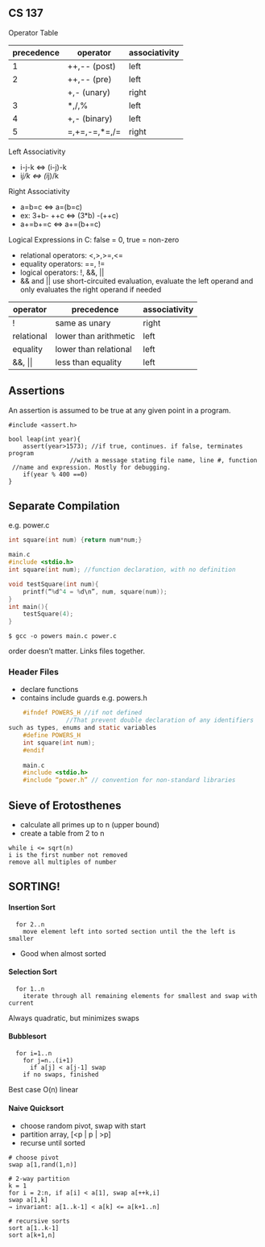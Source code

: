 ## CS 137
Operator Table

precedence  |  operator     |   associativity
---- | ----- | ----
1   |     ++,-- (post)  |  left
2   |     ++,-- (pre)   |     left
    |    +,- (unary)     |   right
3   |     *,/,%         |   left
4   |     +,- (binary)  |   left
5   |     =,+=,-=,*=,/= |   right

Left Associativity
- i-j-k ⇔ (i-j)-k
- i*j/k ⇔ (i*j)/k

Right Associativity
- a=b=c ⇔ a=(b=c)
- ex: 3+b- ++c ⇔ (3*b) -(++c)
- a+=b+=c ⇔ a+=(b+=c)

Logical Expressions
in C: false = 0, true = non-zero
- relational operators: <,>,>=,<=
- equality operators: ==, !=
- logical operators: !, &&, ||
- && and || use short-circuited evaluation, evaluate the left operand and only evaluates the right operand if needed

operator  |  precedence         |   associativity
---- | ----- | ----
!     |   same as unary     |   right
relational |    lower than arithmetic |   left
equality  |  lower than relational   | left
&&, \|\|  |  less than equality  |  left

## Assertions
An assertion is assumed to be true at any given point in a program.
```
#include <assert.h>

bool leap(int year){
    assert(year>1573); //if true, continues. if false, terminates program
                 //with a message stating file name, line #, function 
 //name and expression. Mostly for debugging.
    if(year % 400 ==0)
}
```

## Separate Compilation
e.g.  power.c
```C
int square(int num) {return num*num;}

main.c
#include <stdio.h>
int square(int num); //function declaration, with no definition

void testSquare(int num){
    printf(“%d^4 = %d\n”, num, square(num));
}
int main(){
    testSquare(4);
}
```
`$ gcc -o powers main.c power.c`

order doesn’t matter. Links files together.

### Header Files
- declare functions
- contains include guards 
e.g.  powers.h
```C
    #ifndef POWERS_H //if not defined    
                //That prevent double declaration of any identifiers 
such as types, enums and static variables
    #define POWERS_H
    int square(int num);
    #endif
    
    main.c
    #include <stdio.h>
    #include “power.h” // convention for non-standard libraries
```

## Sieve of Erotosthenes
- calculate all primes up to n (upper bound)
- create a table from 2 to n
```
while i <= sqrt(n)
i is the first number not removed
remove all multiples of number
```

## SORTING!
#### Insertion Sort
```
  for 2..n 
    move element left into sorted section until the the left is smaller
```
- Good when almost sorted

#### Selection Sort
```
  for 1..n
    iterate through all remaining elements for smallest and swap with current
```

Always quadratic, but minimizes swaps    

#### Bubblesort
```
  for i=1..n
    for j=n..(i+1)
      if a[j] < a[j-1] swap
    if no swaps, finished
```
Best case O(n) linear

#### Naive Quicksort
- choose random pivot, swap with start
- partition array, [<p | p | >p]
- recurse until sorted
```
# choose pivot
swap a[1,rand(1,n)]

# 2-way partition
k = 1
for i = 2:n, if a[i] < a[1], swap a[++k,i]
swap a[1,k]
→ invariant: a[1..k-1] < a[k] <= a[k+1..n]

# recursive sorts
sort a[1..k-1]
sort a[k+1,n]
```

